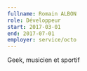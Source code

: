 ```yaml
---
fullname: Romain ALBON
role: Développeur
start: 2017-03-01
end: 2017-07-01
employer: service/octo
---
```


Geek, musicien et sportif
